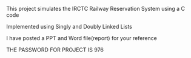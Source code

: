 This project simulates the IRCTC Railway Reservation System using a C code

Implemented using Singly and Doubly Linked Lists

I have posted a PPT and Word file(report) for your reference

THE PASSWORD FOR PROJECT IS 976


